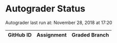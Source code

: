 # Autograder Status
Autograder last run at: November 28, 2018 at 17:20

| GitHub ID | Assignment | Graded Branch |
|-----------|------------|---------------|
